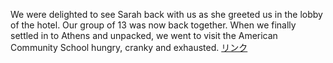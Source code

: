 We were delighted to see Sarah back with us as she greeted us in the lobby of the hotel. Our group of 13 was now back together. When we finally settled in to Athens and unpacked, we went to visit the American Community School hungry, cranky and exhausted.
 <a href="http://www.asianconnex.com/watchonlinejp.asp?cheap=products-c44.html" title="リンク">リンク</a>